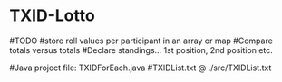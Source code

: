 # TXID-Lotto
#TODO
#store roll values per participant in an array or map
#Compare totals versus totals
#Declare standings... 1st position, 2nd position etc.

#Java project file: TXIDForEach.java
#TXIDList.txt @ ./src/TXIDList.txt
